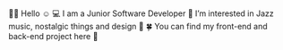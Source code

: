👋🏻 Hello ☺️
💻 I am a Junior Software Developer
👀 I’m interested in Jazz music, nostalgic things and design 🎨
🍀 You can find my front-end and back-end project here 🌟

